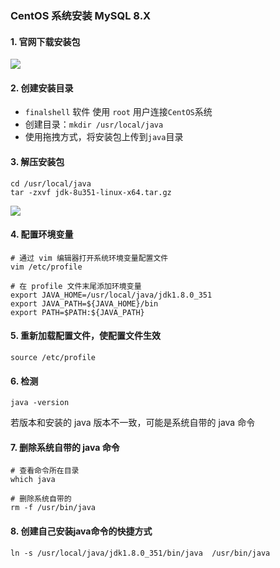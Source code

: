 ### CentOS 系统安装 MySQL 8.X
 
#### 1. 官网下载安装包
![](https://fgq233.github.io/imgs/linux/sf001.png)
 
#### 2. 创建安装目录
* `finalshell` 软件 使用 `root` 用户连接`CentOS`系统
* 创建目录：`mkdir /usr/local/java`
* 使用拖拽方式，将安装包上传到`java`目录

#### 3. 解压安装包
```
cd /usr/local/java
tar -zxvf jdk-8u351-linux-x64.tar.gz
```

![](https://fgq233.github.io/imgs/linux/sf002.png)


#### 4. 配置环境变量
```
# 通过 vim 编辑器打开系统环境变量配置文件
vim /etc/profile
```

```
# 在 profile 文件末尾添加环境变量
export JAVA_HOME=/usr/local/java/jdk1.8.0_351
export JAVA_PATH=${JAVA_HOME}/bin
export PATH=$PATH:${JAVA_PATH}
```


#### 5. 重新加载配置文件，使配置文件生效
```
source /etc/profile
```


#### 6. 检测
```
java -version
```

若版本和安装的 java 版本不一致，可能是系统自带的 java 命令


#### 7. 删除系统自带的 java 命令
```
# 查看命令所在目录
which java

# 删除系统自带的
rm -f /usr/bin/java
```


#### 8. 创建自己安装java命令的快捷方式
```
ln -s /usr/local/java/jdk1.8.0_351/bin/java  /usr/bin/java
```